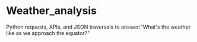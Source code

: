 # Weather_analysis
Python requests, APIs, and JSON traversals to answer:"What's the weather like as we approach the equator?"
